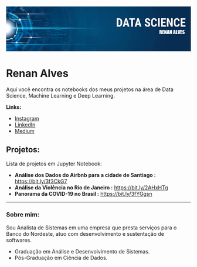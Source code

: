 <p align="center">
  <img src="banner-MEU.png" >
</p>

# Renan Alves

Aqui você encontra os notebooks dos meus projetos na área de Data Science, Machine Learning e Deep Learning.

**Links:**
* [Instagram](https://www.instagram.com/renanalvesdeveloper/)
* [LinkedIn](https://www.linkedin.com/in/renan-alves-9b1b71b7/)
* [Medium](https://medium.com/@renanalvesdeveloper)


## Projetos:
Lista de projetos em Jupyter Notebook:

* **Análise dos Dados do Airbnb para a cidade de Santiago :** https://bit.ly/3f3CkG7
* **Análise da Violência no Rio de Janeiro :** https://bit.ly/2AHxHTg
* **Panorama da COVID-19 no Brasil :** https://bit.ly/3fYGgsn

---

### Sobre mim:

Sou Analista de Sistemas em uma empresa que presta serviços para o Banco do Nordeste, atuo com desenvolvimento e sustentação de softwares.

* Graduação em Análise e Desenvolvimento de Sistemas.
* Pós-Graduação em Ciência de Dados.


